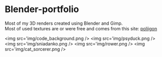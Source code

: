 # Blender-portfolio
Most of my 3D renders created using Blender and Gimp.<br/>
Most of used textures are or were free and comes from this site: <a href='https://www.poliigon.com/search?type=texture'>poliigon</a>

<img src='img/code_background.png />
<img src='img/psyduck.png />
<img src='img/sniadanko.png />
<img src='img/rower.png />
<img src='img/cat_sorcerer.png />